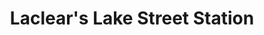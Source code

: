 ---
title: "Laclear's Lake Street Station"
url: /crystal/laclears-lake-street-station/
shop: convenience
---